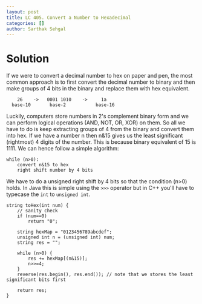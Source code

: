 ```yaml
---
layout: post
title: LC 405. Convert a Number to Hexadecimal
categories: []
author: Sarthak Sehgal
---
```

# Solution
If we were to convert a decimal number to hex on paper and pen, the most common approach is to first convert the decimal number to binary and then make groups of 4 bits in the binary and replace them with hex equivalent.
```
    26    ->   0001 1010    ->     1a
  base-10       base-2           base-16
```
Luckily, computers store numbers in 2's complement binary form and we can perform logical operations (AND, NOT, OR, XOR) on them. So all we have to do is keep extracting groups of 4 from the binary and convert them into hex. If we have a number n then n&15 gives us the least significant (rightmost) 4 digits of the number. This is because binary equivalent of 15 is 1111. We can hence follow a simple algorithm:
```
while (n>0):
    convert n&15 to hex
    right shift number by 4 bits
```
We have to do a unsigned right shift by 4 bits so that the condition (n>0) holds. In Java this is simple using the `>>>` operator but in C++ you'll have to typecase the `int` to `unsigned int`.

```
string toHex(int num) {
    // sanity check
    if (num==0)
        return "0";

    string hexMap = "0123456789abcdef";
    unsigned int n = (unsigned int) num;
    string res = "";

    while (n>0) {
        res += hexMap[(n&15)];
        n>>=4;
    }
    reverse(res.begin(), res.end()); // note that we stores the least significant bits first

    return res;
}
```